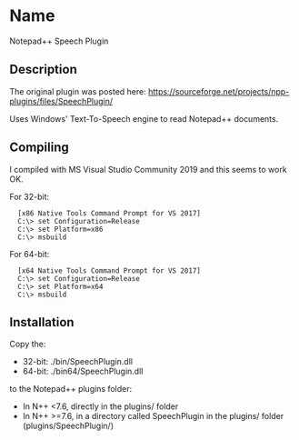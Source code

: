 # Name

Notepad++ Speech Plugin


## Description

The original plugin was posted here:
https://sourceforge.net/projects/npp-plugins/files/SpeechPlugin/

Uses Windows' Text-To-Speech engine to read Notepad++ documents.


## Compiling

I compiled with MS Visual Studio Community 2019 and this seems to work 
OK.

For 32-bit:
```
  [x86 Native Tools Command Prompt for VS 2017]
  C:\> set Configuration=Release
  C:\> set Platform=x86
  C:\> msbuild
```

For 64-bit:
```
  [x64 Native Tools Command Prompt for VS 2017]
  C:\> set Configuration=Release
  C:\> set Platform=x64
  C:\> msbuild
```

## Installation

Copy the:

+ 32-bit:  ./bin/SpeechPlugin.dll
+ 64-bit:  ./bin64/SpeechPlugin.dll

to the Notepad++ plugins folder:
  - In N++ <7.6, directly in the plugins/ folder
  - In N++ >=7.6, in a directory called SpeechPlugin in the plugins/ folder
    (plugins/SpeechPlugin/)
